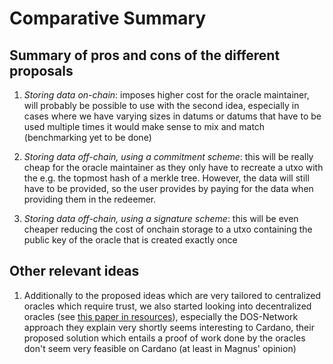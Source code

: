 # Comparative Summary

## Summary of pros and cons of the different proposals

1. *Storing data on-chain*: imposes higher cost for the oracle maintainer, will
   probably be possible to use with the second idea, especially in cases where
   we have varying sizes in datums or datums that have to be used multiple times
   it would make sense to mix and match (benchmarking yet to be done)

2. *Storing data off-chain, using a commitment scheme*: this will be really
   cheap for the oracle maintainer as they only have to recreate a utxo with the
   e.g. the topmost hash of a merkle tree. However, the data will still have to
   be provided, so the user provides by paying for the data when providing them
   in the redeemer.

3. *Storing data off-chain, using a signature scheme*: this will be even cheaper
   reducing the cost of onchain storage to a utxo containing the public key of
   the oracle that is created exactly once

## Other relevant ideas

1. Additionally to the proposed ideas which are very tailored to centralized
   oracles which require trust, we also started looking into decentralized
   oracles (see [this paper in
   resources](https://eprint.iacr.org/2022/603.pdf)), especially the DOS-Network
   approach they explain very shortly seems interesting to Cardano, their
   proposed solution which entails a proof of work done by the oracles don't
   seem very feasible on Cardano (at least in Magnus' opinion)
